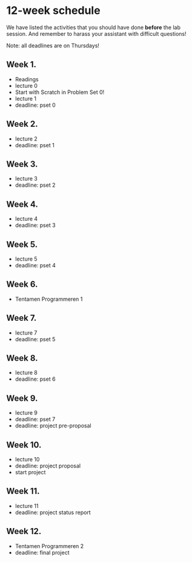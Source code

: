 # 12-week schedule

We have listed the activities that you should have done **before** the lab
session.  And remember to harass your assistant with difficult questions!

Note: all deadlines are on Thursdays!

<div class="row">
<div class="col-lg-6">

## Week 1.

* Readings
* lecture 0
* Start with Scratch in Problem Set 0!
* lecture 1
* deadline: pset 0

## Week 2.

* lecture 2 
* deadline: pset 1 

## Week 3.

* lecture 3
* deadline: pset 2

## Week 4.

* lecture 4
* deadline: pset 3

## Week 5.

* lecture 5
* deadline: pset 4

## Week 6.

* Tentamen Programmeren 1

</div>

<div class="col-lg-6">

## Week 7.

* lecture 7 
* deadline: pset 5

## Week 8.

* lecture 8 
* deadline: pset 6

## Week 9.

* lecture 9 
* deadline: pset 7
* deadline: project pre-proposal

## Week 10.

* lecture 10 
* deadline: project proposal
* start project

## Week 11.

* lecture 11
* deadline: project status report

## Week 12.

* Tentamen Programmeren 2
* deadline: final project

</div>
</div>
